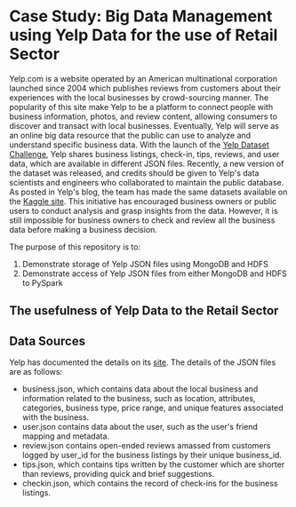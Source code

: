 # Case Study: Big Data Management using Yelp Data for the use of Retail Sector 

Yelp.com is a website operated by an American multinational corporation launched since 2004 which publishes reviews from customers about their experiences with the local businesses by crowd-sourcing manner. The popularity of this site make Yelp to be a platform to connect people with business information, photos, and review content, allowing consumers to discover and transact with local businesses. Eventually, Yelp will serve as an online big data resource that the public can use to analyze and understand specific business data. With the launch of the [Yelp Dataset Challenge](https://www.yelp.com/dataset), Yelp shares business listings, check-in, tips, reviews, and user data, which are available in different JSON files. Recently, a new version of the dataset was released, and credits should be given to Yelp's data scientists and engineers who collaborated to maintain the public database. As posted in Yelp's blog, the team has made the same datasets available on the [Kaggle site](https://www.kaggle.com/yelp-dataset/yelp-dataset). This initiative has encouraged business owners or public users to conduct analysis and grasp insights from the data. However, it is still impossible for business owners to check and review all the business data before making a business decision. 

The purpose of this repository is to:
1) Demonstrate storage of Yelp JSON files using MongoDB and HDFS
2) Demonstrate access of Yelp JSON files from either MongoDB and HDFS to PySpark 

## The usefulness of Yelp Data to the Retail Sector

## Data Sources
Yelp has documented the details on its [site](https://www.yelp.com/dataset/documentation/main). The details of the JSON files are as follows: 
-	business.json, which contains data about the local business and information related to the business, such as location, attributes, categories, business type, price range, and unique features associated with the business. 
-	user.json contains data about the user, such as the user's friend mapping and metadata.
-	review.json contains open-ended reviews amassed from customers logged by user_id for the business listings by their unique business_id.
-	tips.json, which contains tips written by the customer which are shorter than reviews, providing quick and brief suggestions.
-	checkin.json, which contains the record of check-ins for the business listings.
